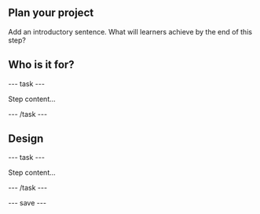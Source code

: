 ## Plan your project

Add an introductory sentence. What will learners achieve by the end of this step?

## Who is it for?

--- task ---

Step content...

--- /task ---

## Design

--- task ---

Step content...

--- /task ---

--- save ---